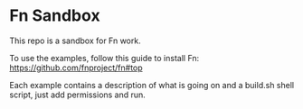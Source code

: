 # Fn Sandbox

This repo is a sandbox for Fn work.

To use the examples, follow this guide to install Fn: https://github.com/fnproject/fn#top

Each example contains a description of what is going on and a build.sh shell script, just add permissions and run.
